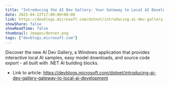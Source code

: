 ```yaml
---
title: "Introducing the AI Dev Gallery: Your Gateway to Local AI Development with .NET"
date: 2025-04-22T17:00:00+00:00
link: https://devblogs.microsoft.com/dotnet/introducing-ai-dev-gallery-gateway-to-local-ai-development
showShare: false
showReadTime: false
thumbnail: images/dotnet.png
tags: ["devblogs.microsoft.com"]
---
```

Discover the new AI Dev Gallery, a Windows application that provides interactive local AI samples, easy model downloads, and source code export - all built with .NET AI building blocks.

- Link to article: https://devblogs.microsoft.com/dotnet/introducing-ai-dev-gallery-gateway-to-local-ai-development